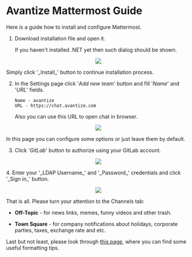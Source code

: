 # Avantize Mattermost Guide

Here is a guide how to install and configure Mattermost.

1. Download installation file and open it.

   If you haven't installed .NET yet then such dialog should be shown.
<p align="center"><img src="https://raw.github.com/SMelanko/AvantizeGuide/master/communication/mattermost/imgs/img-1.png"/></p>
   Simply click '_Install_' button to continue installation process.

2. In the Settings page click '_Add new team_' button and fill '_Name_' and '_URL_' fields.
   ```
   Name - avantize
   URL - https://chat.avantize.com
   ```
   Also you can use this URL to open chat in browser.
<p align="center"><img src="https://raw.github.com/SMelanko/AvantizeGuide/master/communication/mattermost/imgs/img-2.png"/></p>
   In this page you can configure some options or just leave them by default.

3. Click '_GitLab_' button to authorize using your GitLab account.
<p align="center"><img src="https://raw.github.com/SMelanko/AvantizeGuide/master/communication/mattermost/imgs/img-3.png"/></p>
4. Enter your '_LDAP Username_' and '_Password_' credentials and click '_Sign in_' button.

<p align="center"><img src="https://raw.github.com/SMelanko/AvantizeGuide/master/communication/mattermost/imgs/img-4.png"/></p>

   That is all. Please turn your attention to the Channels tab:
   
   * __Off-Topic__ - for news links, memes, funny videos and other trash.
	  
   * __Town Square__ - for company notifications about holidays, corporate parties, taxes, exchange rate and etc.

Last but not least, please look through [this page](https://docs.mattermost.com/help/messaging/formatting-text.html), where you can find some useful formatting tips.
